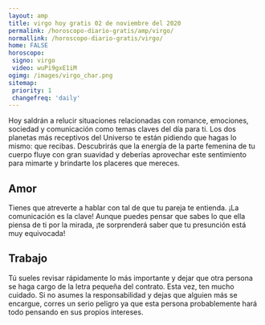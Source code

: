 ```yaml
---
layout: amp
title: virgo hoy gratis 02 de noviembre del 2020 
permalink: /horoscopo-diario-gratis/amp/virgo/
normallink: /horoscopo-diario-gratis/virgo/
home: FALSE
horoscopo:
 signo: virgo
 video: wuPi9gxE1iM
ogimg: /images/virgo_char.png
sitemap:
 priority: 1
 changefreq: 'daily'
---
```



Hoy saldrán a relucir situaciones relacionadas con romance, emociones, sociedad y comunicación como temas claves del día para ti. Los dos planetas más receptivos del Universo te están pidiendo que hagas lo mismo: que recibas. Descubrirás que la energía de la parte femenina de tu cuerpo fluye con gran suavidad y deberías aprovechar este sentimiento para mimarte y brindarte los placeres que mereces.

## Amor

Tienes que atreverte a hablar con tal de que tu pareja te entienda. ¡La comunicación es la clave! Aunque puedes pensar que sabes lo que ella piensa de ti por la mirada, ¡te sorprenderá saber que tu presunción está muy equivocada!

## Trabajo

Tú sueles revisar rápidamente lo más importante y dejar que otra persona se haga cargo de la letra pequeña del contrato. Esta vez, ten mucho cuidado. Si no asumes la responsabilidad y dejas que alguien más se encargue, corres un serio peligro ya que esta persona probablemente hará todo pensando en sus propios intereses.
